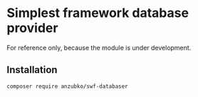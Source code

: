 # Simplest framework database provider

For reference only, because the module is under development.

## Installation

```sh
composer require anzubko/swf-databaser
```

